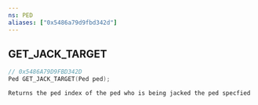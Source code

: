 ```yaml
---
ns: PED
aliases: ["0x5486a79d9fbd342d"]
---
```

## GET_JACK_TARGET

```c
// 0x5486A79D9FBD342D
Ped GET_JACK_TARGET(Ped ped);
```

```
Returns the ped index of the ped who is being jacked the ped specfied
```

